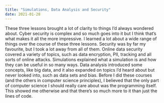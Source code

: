 ```yaml
---
title: "Simulations, Data Analysis and Security"
date: 2021-01-28
---
```

These three lessons brought a lot of clarity to things I’d always wondered about. Cyber security is complex and so much goes into it but I think that’s what makes it all the more impressive. I learned a lot about a wide range of things over the course of these three lessons. Security was by far my favourite, but I took a lot away from all of them. Online data security covered a variety of topics, such as data encryption, PII, tracking and all sorts of online attacks. Simulations explained what a simulation is and how they can be useful in so many ways. Data analysis introduced some concepts, like big data, and it also expanded on topics I’d heard about but never looked into, such as data sets and bias. Before I did these courses (and the others in computer science principles), I believed that the only part of computer science I should really care about was the programming itself. This showed me otherwise and that there’s so much more to it than just the lines of code.
